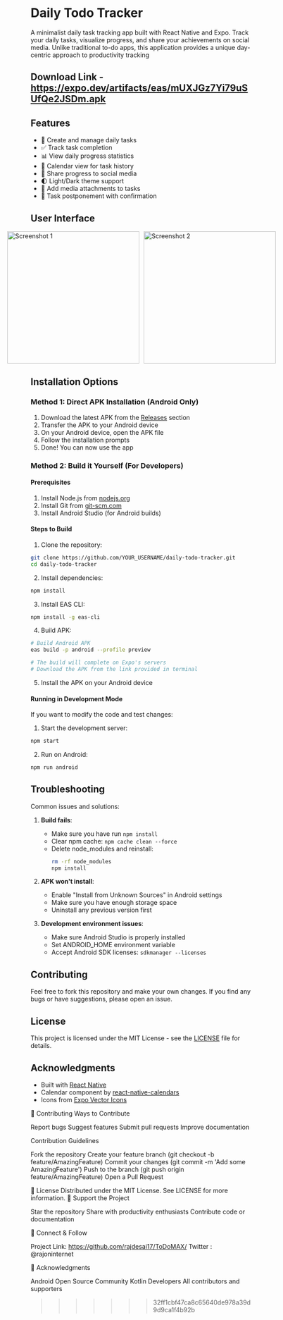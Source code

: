 # Daily Todo Tracker

A minimalist daily task tracking app built with React Native and Expo. Track your daily tasks, visualize progress, and share your achievements on social media. Unlike traditional to-do apps, this application provides a unique day-centric approach to productivity tracking

## Download Link - https://expo.dev/artifacts/eas/mUXJGz7Yi79uSUfQe2JSDm.apk

## Features

- 📝 Create and manage daily tasks
- ✅ Track task completion
- 📊 View daily progress statistics
- 📅 Calendar view for task history
- 📱 Share progress to social media
- 🌓 Light/Dark theme support
- 📸 Add media attachments to tasks
- 🔄 Task postponement with confirmation

## User Interface

<div style="display: flex; justify-content: center; gap: 10px;">
  <img src="https://github.com/user-attachments/assets/b6cfb736-bd76-4bb7-9131-ff72cc7e9a38" alt="Screenshot 1" width="300">
  <img src="https://github.com/user-attachments/assets/5677bb9d-f91b-4f5b-80dd-be3a37e698ca" alt="Screenshot 2" width="300">
</div>

## Installation Options

### Method 1: Direct APK Installation (Android Only)

1. Download the latest APK from the [Releases](../../releases) section
2. Transfer the APK to your Android device
3. On your Android device, open the APK file
4. Follow the installation prompts
5. Done! You can now use the app

### Method 2: Build it Yourself (For Developers)

#### Prerequisites

1. Install Node.js from [nodejs.org](https://nodejs.org)
2. Install Git from [git-scm.com](https://git-scm.com)
3. Install Android Studio (for Android builds)

#### Steps to Build

1. Clone the repository:

```bash
git clone https://github.com/YOUR_USERNAME/daily-todo-tracker.git
cd daily-todo-tracker
```

2. Install dependencies:

```bash
npm install
```

3. Install EAS CLI:

```bash
npm install -g eas-cli
```

4. Build APK:

```bash
# Build Android APK
eas build -p android --profile preview

# The build will complete on Expo's servers
# Download the APK from the link provided in terminal
```

5. Install the APK on your Android device

#### Running in Development Mode

If you want to modify the code and test changes:

1. Start the development server:

```bash
npm start
```

2. Run on Android:

```bash
npm run android
```

## Troubleshooting

Common issues and solutions:

1. **Build fails**:
   - Make sure you have run `npm install`
   - Clear npm cache: `npm cache clean --force`
   - Delete node_modules and reinstall: 
     ```bash
     rm -rf node_modules
     npm install
     ```

2. **APK won't install**:
   - Enable "Install from Unknown Sources" in Android settings
   - Make sure you have enough storage space
   - Uninstall any previous version first

3. **Development environment issues**:
   - Make sure Android Studio is properly installed
   - Set ANDROID_HOME environment variable
   - Accept Android SDK licenses: `sdkmanager --licenses`

## Contributing

Feel free to fork this repository and make your own changes. If you find any bugs or have suggestions, please open an issue.

## License

This project is licensed under the MIT License - see the [LICENSE](LICENSE) file for details.

## Acknowledgments

- Built with [React Native](https://reactnative.dev/)
- Calendar component by [react-native-calendars](https://github.com/wix/react-native-calendars)
- Icons from [Expo Vector Icons](https://icons.expo.fyi)

🤝 Contributing
Ways to Contribute

Report bugs
Suggest features
Submit pull requests
Improve documentation

Contribution Guidelines

Fork the repository
Create your feature branch (git checkout -b feature/AmazingFeature)
Commit your changes (git commit -m 'Add some AmazingFeature')
Push to the branch (git push origin feature/AmazingFeature)
Open a Pull Request

📄 License
Distributed under the MIT License. See LICENSE for more information.
🌟 Support the Project

Star the repository
Share with productivity enthusiasts
Contribute code or documentation

🔗 Connect & Follow

Project Link: https://github.com/rajdesai17/ToDoMAX/
Twitter : @rajoninternet

🙏 Acknowledgments

Android Open Source Community
Kotlin Developers
All contributors and supporters
>>>>>>> 32ff1cbf47ca8c65640de978a39d9d9ca1f4b92b

